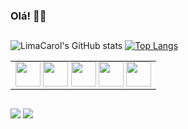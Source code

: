 ### Olá! 👩‍💻 

##

![LimaCarol's GitHub stats](https://github-readme-stats.vercel.app/api?username=LimaCarol&show_icons=true&theme=radical)
[![Top Langs](https://github-readme-stats.vercel.app/api/top-langs/?username=LimaCarol&layout=compact&theme=radical)](https://github.com/LimaCarol/github-readme-stats)

<table>
  <tr>
    <td align="center" style="display: inline;">
  <img src="https://cdn.jsdelivr.net/gh/devicons/devicon/icons/css3/css3-plain-wordmark.svg" width="40" height="40" />
  <img src="https://cdn.jsdelivr.net/gh/devicons/devicon/icons/html5/html5-plain-wordmark.svg" width="40" height="40" />
  <img src="https://cdn.jsdelivr.net/gh/devicons/devicon/icons/javascript/javascript-plain.svg" width="40" height="40" />
  <img src="https://cdn.jsdelivr.net/gh/devicons/devicon/icons/python/python-plain.svg" width="40" height="40" />
  <img src="https://cdn.jsdelivr.net/gh/devicons/devicon/icons/linux/linux-plain.svg" width="40" height="40" />
    </td>
  </tr>
</table>

##

<div>
  <a href = "mailto:caroline.lima3656@gmail.com"><img src="https://img.shields.io/badge/Gmail-D14836?style=for-the-badge&logo=gmail&logoColor=white" target="_blank"></a>
  <a href = "[www.linkedin.com/in/caroline-lima-0b63271b9](https://www.linkedin.com/in/caroline-lima-0b63271b9/)"><img src= "https://img.shields.io/badge/LinkedIn-0077B5?style=for-the-badge&logo=linkedin&logoColor=white" target="_blank"></a>
</div>






